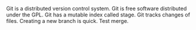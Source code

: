 Git is a distributed version control system.
Git is free software distributed under the GPL.
Git has a mutable index called stage.
Git tracks changes of files.
Creating a new branch is quick.
Test merge.